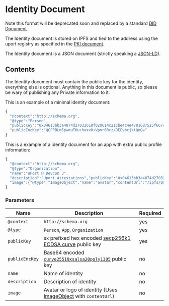 # Identity Document

Note this format will be deprecated soon and replaced by a standard [DID Document](./diddocument.md).

The Identity document is stored on IPFS and tied to the address using the uport registry as specified in the [PKI document](../index).

The Identity document is a JSON document (strictly speaking a [JSON-LD](https://json-ld.org/)).

## Contents

The Identity document must contain the public key for the identity, everything else is optional. Anything in this document is public, so please be wary of publishing any Private information to it.

This is an example of a minimal identity document:

```js
{
  "@context":"http://schema.org",
  "@type":"Person",
  "publicKey":"0x04613bb3a4874d27032618f020614c21cbe4c4e4781687525f6674089f9bd3d6c7f6eb13569053d31715a3ba32e0b791b97922af6387f087d6b5548c06944ab062",
  "publicEncKey":"QCFPBLm5pwmuTOu+haxv0+Vpmr6Rrz/DEEvbcjktQnQ="
}
```

This is a example of a identity document for an app with extra public profile information:

```js
{
  "@context":"http://schema.org",
  "@type":"Organization",
  "name":"uPort @ Devcon 3",
  "description":"Uport Attestations","publicKey":"0x04613bb3a4874d27032618f020614c21cbe4c4e4781687525f6674089f9bd3d6c7f6eb13569053d31715a3ba32e0b791b97922af6387f087d6b5548c06944ab062",
  "image":{"@type":"ImageObject","name":"avatar","contentUrl":"/ipfs/QmSCnmXC91Arz2gj934Ce4DeR7d9fULWRepjzGMX6SSazB"}
}
```

### Parameters

Name | Description | Required
---- | ----------- | --------
`@context` | `http://schema.org`| yes
`@type` | `Person`, `App`, `Organization`| yes
`publicKey` | `0x` prefixed hex encoded [secp256k1 ECDSA curve](https://en.bitcoin.it/wiki/Secp256k1) public key | yes
`publicEncKey` | Base64 encoded [`curve25519xsalsa20poly1305`](http://nacl.cr.yp.to/box.html) public key | no
`name` | Name of identity | no
`description` | Description of identity | no
`image` | Avatar or logo of identity (Uses [ImageObject](http://schema.org/ImageObject) with `contentUrl`) | no




